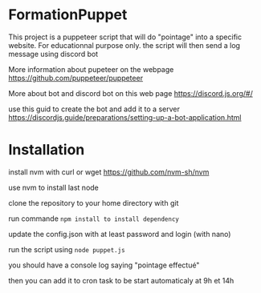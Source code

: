 # FormationPuppet
This project is a puppeteer script that will do "pointage" into a specific website.
For educationnal purpose only.
the script will then send a log message using discord bot

More information about pupeteer on the webpage
https://github.com/puppeteer/puppeteer

More about bot and discord bot on this web page
https://discord.js.org/#/ 

use this guid to create the bot and add it to a server
https://discordjs.guide/preparations/setting-up-a-bot-application.html

# Installation

install nvm with curl or wget https://github.com/nvm-sh/nvm

use nvm to install last node

clone the repository to your home directory with git

run commande  `npm install to install dependency `

update the config.json with at least password and login (with nano)

run the script using  `node puppet.js `

you should have a console log saying "pointage effectué"

then you can add it to cron task to be start automaticaly at 9h et 14h





